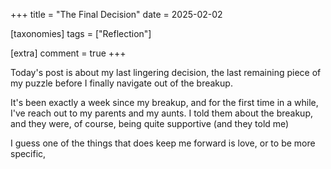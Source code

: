 +++
title = "The Final Decision"
date = 2025-02-02

[taxonomies]
tags = ["Reflection"]

[extra]
comment = true
+++

Today's post is about my last lingering decision, the last remaining piece
of my puzzle before I finally navigate out of the breakup.


It's been exactly a week since my breakup, and for the first time in a while,
I've reach out to my parents and my aunts. I told them about the breakup, and
they were, of course, being quite supportive (and they told me)


I guess one of the things that does keep me forward is love, or to be more
specific, 
